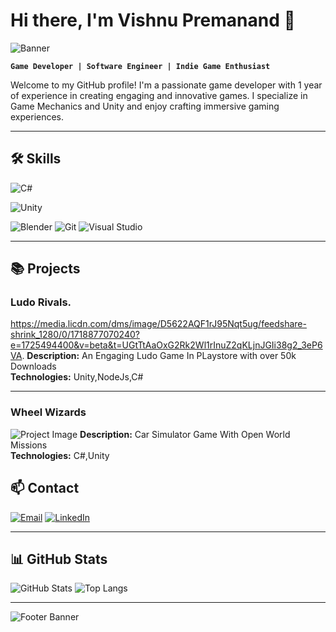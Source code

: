 # Hi there, I'm Vishnu Premanand 👋

![Banner](https://via.placeholder.com/1000x300.png?text=Welcome+to+My+GitHub+Profile!)

**`Game Developer | Software Engineer | Indie Game Enthusiast`**

Welcome to my GitHub profile! I'm a passionate game developer with 1 year of experience in creating engaging and innovative games. I specialize in Game Mechanics and Unity and enjoy crafting immersive gaming experiences.

---

## 🛠 Skills

![C#](https://img.shields.io/badge/C%23-239120?style=for-the-badge&logo=csharp&logoColor=white)

![Unity](https://img.shields.io/badge/Unity-100000?style=for-the-badge&logo=unity&logoColor=white)

![Blender](https://img.shields.io/badge/Blender-F5792A?style=for-the-badge&logo=blender&logoColor=white)
![Git](https://img.shields.io/badge/Git-F05032?style=for-the-badge&logo=git&logoColor=white)
![Visual Studio](https://img.shields.io/badge/Visual_Studio-5C2D91?style=for-the-badge&logo=visual-studio&logoColor=white)

---

## 📚 Projects

### Ludo Rivals.
https://media.licdn.com/dms/image/D5622AQF1rJ95Nqt5ug/feedshare-shrink_1280/0/1718877070240?e=1725494400&v=beta&t=UGtTtAaOxG2Rk2Wl1rInuZ2qKLjnJGIi38g2_3eP6VA.
**Description:** An Engaging Ludo Game In PLaystore with over 50k Downloads  
**Technologies:** Unity,NodeJs,C#  

---

### Wheel Wizards
![Project Image](link-to-image)
**Description:** Car Simulator Game With Open World Missions  
**Technologies:** C#,Unity

## 📫 Contact

[![Email](https://img.shields.io/badge/Email-D14836?style=for-the-badge&logo=gmail&logoColor=white)](mailto:vishnuiringol@gmail.com)
[![LinkedIn](https://img.shields.io/badge/LinkedIn-0077B5?style=for-the-badge&logo=linkedin&logoColor=white)](linkedin.com/in/vishnu-premanand-aa9368223)

---

## 📊 GitHub Stats

![GitHub Stats](https://github-readme-stats.vercel.app/api?username=yourusername&show_icons=true&theme=dark)
![Top Langs](https://github-readme-stats.vercel.app/api/top-langs/?username=yourusername&layout=compact&theme=dark)

---

![Footer Banner](https://via.placeholder.com/1000x100.png?text=Thanks+for+visiting+my+profile!)



